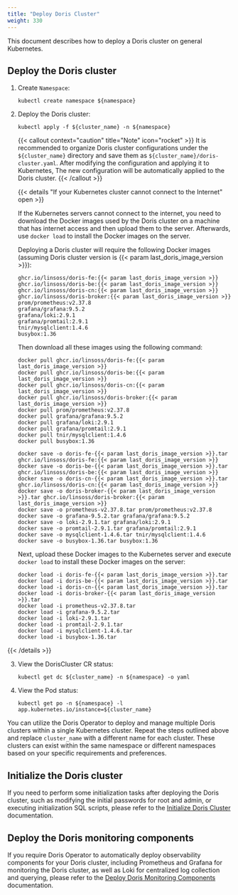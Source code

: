 ```yaml
---
title: "Deploy Doris Cluster"
weight: 330
---
```


This document describes how to deploy a Doris cluster on general Kubernetes.

## Deploy the Doris cluster

1. Create `Namespace`:

    ```shell
    kubectl create namespace ${namespace}
    ```

2. Deploy the Doris cluster:

    ```shell
    kubectl apply -f ${cluster_name} -n ${namespace}
    ```

   {{< callout context="caution" title="Note" icon="rocket" >}}
   It is recommended to organize Doris cluster configurations under the `${cluster_name}` directory and save them
   as `${cluster_name}/doris-cluster.yaml`. After modifying the configuration and applying it to Kubernetes, The new
   configuration will be automatically applied to the Doris cluster.
   {{< /callout >}}

   {{< details "If your Kubernetes cluster cannot connect to the Internet" open >}}

   If the Kubernetes servers cannot connect to the internet, you need to download the Docker images used by the Doris
   cluster on a machine that has internet access and then upload them to the server. Afterwards, use `docker load` to
   install the Docker images on the server.

   Deploying a Doris cluster will require the following Docker images (assuming Doris cluster version is {{< param last_doris_image_version >}}):

    ```shell
    ghcr.io/linsoss/doris-fe:{{< param last_doris_image_version >}}
    ghcr.io/linsoss/doris-be:{{< param last_doris_image_version >}}
    ghcr.io/linsoss/doris-cn:{{< param last_doris_image_version >}}
    ghcr.io/linsoss/doris-broker:{{< param last_doris_image_version >}}
    prom/prometheus:v2.37.8
    grafana/grafana:9.5.2
    grafana/loki:2.9.1
    grafana/promtail:2.9.1
    tnir/mysqlclient:1.4.6
    busybox:1.36
    ```

   Then download all these images using the following command:

    ```shell
    docker pull ghcr.io/linsoss/doris-fe:{{< param last_doris_image_version >}}
    docker pull ghcr.io/linsoss/doris-be:{{< param last_doris_image_version >}}
    docker pull ghcr.io/linsoss/doris-cn:{{< param last_doris_image_version >}}
    docker pull ghcr.io/linsoss/doris-broker:{{< param last_doris_image_version >}}
    docker pull prom/prometheus:v2.37.8
    docker pull grafana/grafana:9.5.2
    docker pull grafana/loki:2.9.1
    docker pull grafana/promtail:2.9.1
    docker pull tnir/mysqlclient:1.4.6
    docker pull busybox:1.36
    
    docker save -o doris-fe-{{< param last_doris_image_version >}}.tar ghcr.io/linsoss/doris-fe:{{< param last_doris_image_version >}}
    docker save -o doris-be-{{< param last_doris_image_version >}}.tar ghcr.io/linsoss/doris-be:{{< param last_doris_image_version >}}
    docker save -o doris-cn-{{< param last_doris_image_version >}}.tar ghcr.io/linsoss/doris-cn:{{< param last_doris_image_version >}}
    docker save -o doris-broker-{{< param last_doris_image_version >}}.tar ghcr.io/linsoss/doris-broker:{{< param last_doris_image_version >}}
    docker save -o prometheus-v2.37.8.tar prom/prometheus:v2.37.8
    docker save -o grafana-9.5.2.tar grafana/grafana:9.5.2
    docker save -o loki-2.9.1.tar grafana/loki:2.9.1
    docker save -o promtail-2.9.1.tar grafana/promtail:2.9.1
    docker save -o mysqlclient-1.4.6.tar tnir/mysqlclient:1.4.6
    docker save -o busybox-1.36.tar busybox:1.36
    ```

   Next, upload these Docker images to the Kubernetes server and execute `docker load` to install these Docker images on
   the server:

    ```shell
    docker load -i doris-fe-{{< param last_doris_image_version >}}.tar
    docker load -i doris-be-{{< param last_doris_image_version >}}.tar
    docker load -i doris-cn-{{< param last_doris_image_version >}}.tar
    docker load -i doris-broker-{{< param last_doris_image_version >}}.tar
    docker load -i prometheus-v2.37.8.tar
    docker load -i grafana-9.5.2.tar
    docker load -i loki-2.9.1.tar
    docker load -i promtail-2.9.1.tar
    docker load -i mysqlclient-1.4.6.tar
    docker load -i busybox-1.36.tar
    ```

{{< /details >}}

3. View the DorisCluster CR status:

    ```shell
    kubectl get dc ${cluster_name} -n ${namespace} -o yaml
    ```

4. View the Pod status:

    ```shell
    kubectl get po -n ${namespace} -l app.kubernetes.io/instance=${cluster_name}
    ```

You can utilize the Doris Operator to deploy and manage multiple Doris clusters within a single Kubernetes cluster.
Repeat the steps outlined above and replace `cluster_name` with a different name for each cluster. These clusters
can exist within the same namespace or different namespaces based on your specific requirements and preferences.

## Initialize the Doris cluster

If you need to perform some initialization tasks after deploying the Doris cluster, such as modifying the initial
passwords for root and admin, or executing initialization SQL scripts, please refer to
the [Initialize Doris Cluster](../initialize-doris-cluster) documentation.

## Deploy the Doris monitoring components

If you require Doris Operator to automatically deploy observability components for your Doris cluster, including
Prometheus and Grafana for monitoring the Doris cluster, as well as Loki for centralized log collection and querying,
please refer to the [Deploy Doris Monitoring Components](../deploy-monitor-for-doris-cluster/) documentation.
